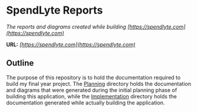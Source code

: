 # SpendLyte Reports

_The reports and diagrams created while building [https://spendlyte.com](https://spendlyte.com)_

__URL:__ _[https://spendlyte.com](https://spendlyte.com)_

## Outline
The purpose of this repository is to hold the documentation required to build my final year project. The [Planning](https://github.com/JavaTheNutt/spendlyte_reports/) directory holds the documentation and diagrams that were generated during the initial planning phase of building this application, while the [Implementation](https://github.com/JavaTheNutt/spendlyte_reports) directory holds the documentation generated while actually building the application.  

